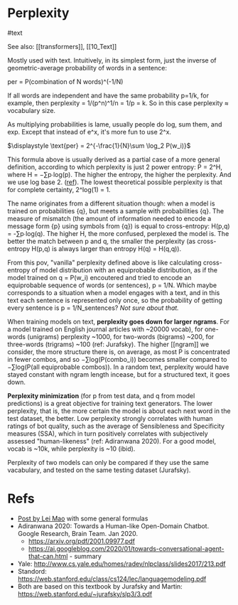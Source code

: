 # Perplexity

#text

See also: [[transformers]], [[10_Text]]

Mostly used with text. Intuitively, in its simplest form, just the inverse of geometric-average probability of words in a sentence:

per = P(combination of N words)^(-1/N)

If all words are independent and have the same probability p=1/k, for example, then perplexity = 1/(p^n)^1/n = 1/p = k. So in this case perplexity ≈ vocabulary size.

As multiplying probabilities is lame, usually people do log, sum them, and exp. Except that instead of e^x,  it's more fun to use 2^x.

$\displaystyle \text{per} = 2^{-\frac{1}{N}\sum \log_2 P(w_i)}$

This formula above is usually derived as a partial case of a more general definition, according to which perplexity is just 2 power entropy: P = 2^H, where H = −∑p∙log(p). The higher the entropy, the higher the perplexity. And we use log base 2. ([ref](https://stats.stackexchange.com/questions/10302/what-is-perplexity)). The lowest theoretical possible perplexity is that for complete certainty, 2^log(1) = 1.

The name originates from a different situation though: when a model is trained on probabilities {q}, but meets a sample with probabilities {q}. The measure of mismatch (the amount of information needed to encode a message form {p} using symbols from {q}) is equal to cross-entropy: H(p,q) = -∑p∙log(q). The higher H, the more confused, perplexed the model is. The better the match between p and q, the smaller the perplexity (as cross-entropy H(p,q) is always larger than entropy H(q) = H(q,q)).

From this pov, "vanilla" perplexity defined above is like calculating cross-entropy of model distribution with an equiprobable distribution, as if the model trained on q = P(w_i) encoutered and tried to encode an equiprobable sequence of words (or sentences), p = 1/N. Which maybe corresponds to a situation when a model engages with a text, and in this text each sentence is represented only once, so the probability of getting every sentence is p = 1/N_sentences? _Not sure about that._

When training models on text, **perplexity goes down for larger ngrams**. For a model trained on English journal articles with ~20000 vocab), for one-words (unigrams) perplexity ~1000, for two-words (bigrams) ~200, for three-words (trigrams) ~100 (ref: Jurafsky). The higher [[ngram]] we consider, the more structure there is, on average, as most P is concentrated in fewer combos, and so −∑log(P(combo_i)) becomes smaller compared to −∑log(P(all equiprobable combos)). In a random text, perplexity would have stayed constant with ngram length incease, but for a structured text, it goes down.

**Perplexity minimization** (for p from test data, and q from model predictions) is a great objective for training text generators. The lower perplexity, that is, the more certain the model is about each next word in the test dataset, the better. Low perplexity strongly correlates with human ratings of bot quality, such as the average of Sensibleness and Specificity measures (SSA), which in turn positively correlates with subjectively assessed "human-likeness" (ref: Adiranwana 2020). For a good model, vocab is ~10k, while perplexity is ~10 (ibid).

Perplexity of two models can only be compared if they use the same vacabulary, and tested on the same testing dataset (Jurafsky).

# Refs
* [Post by Lei Mao](https://leimao.github.io/blog/Entropy-Perplexity/) with some general formulas
* Adiranwana 2020: Towards a Human-like Open-Domain Chatbot. Google Research, Brain Team. Jan 2020.
    * https://arxiv.org/pdf/2001.09977.pdf
    * https://ai.googleblog.com/2020/01/towards-conversational-agent-that-can.html - summary
* Yale: http://www.cs.yale.edu/homes/radev/nlpclass/slides2017/213.pdf
* Standord: https://web.stanford.edu/class/cs124/lec/languagemodeling.pdf
* Both are based on this textbook by Jurafsky and Martin: https://web.stanford.edu/~jurafsky/slp3/3.pdf